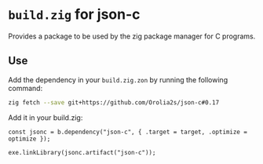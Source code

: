 # `build.zig` for json-c

Provides a package to be used by the zig package manager for C programs.

## Use

Add the dependency in your `build.zig.zon` by running the following command:
```bash
zig fetch --save git+https://github.com/Orolia2s/json-c#0.17
```

Add it in your build.zig:
```zig
const jsonc = b.dependency("json-c", { .target = target, .optimize = optimize });

exe.linkLibrary(jsonc.artifact("json-c"));
```
